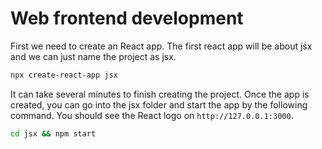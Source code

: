 # Web frontend development

First we need to create an React app. The first react app will be about jsx and we can just name the project as jsx.

```bash
npx create-react-app jsx
```

It can take several minutes to finish creating the project. Once the app is created, you can go into the jsx folder and start the app by the following command. You should see the React logo on `http://127.0.0.1:3000`.

```bash
cd jsx && npm start
```

